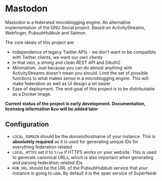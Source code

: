 Mastodon
========

Mastodon is a federated microblogging engine. An alternative implementation of the GNU Social project. Based on ActivityStreams, Webfinger, PubsubHubbub and Salmon.

The core ideals of this project are:

- Independence of legacy Twitter APIs - we don't want to be compatible with Twitter clients, we want our own clients
- In that vein, a strong and clean REST API and OAuth2
- Minimalism. Just because you can do almost anything with ActivityStreams doesn't mean you should. Limit the set of possible functions to what makes sense in a microblogging engine. This will make federation as well as UI design a lot easier
- Ease of deployment. The end-goal of this project is to be distributable as a Docker image.

**Current status of the project is early development. Documentation, licensing information &co will be added later**

## Configuration

- `LOCAL_DOMAIN` should be the domain/hostname of your instance. This is **absolutely required** as it is used for generating unique IDs for everything federation-related
- `LOCAL_HTTPS` set it to `true` if HTTPS works on your website. This is used to generate canonical URLs, which is also important when generating and parsing federation-related IDs
- `HUB_URL` should be the URL of the PubsubHubbub service that your instance is going to use. By default it is the open service of Superfeedr
